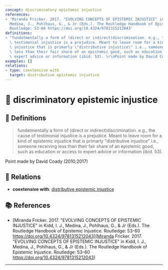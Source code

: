 ```yaml
---
concept: discriminatory epistemic injustice
references:
- 'Miranda Fricker. 2017. "EVOLVING CONCEPTS OF EPISTEMIC INJUSTICE" in Kidd, I. J.,
  Medina, J., Pohlhaus, G., & Jr (Eds.). The Routledge Handbook of Epistemic Injustice.
  Routledge: 53-60 https://doi.org/10.4324/9781315212043'
definitions:
- "fundatmentally a form of (direct or indirect)discrimination. e.g., the cause of\
  \ testimonial injustice is a prejudice. Meant to leave room for a kind of epistemic\
  \ injustice that is primarly \"distributive injustice\" i.e., someone receiving\
  \ less than their fair share of an epistemic good, such as education or access to\
  \ expert advice or information (ibid. 53). \r\nPoint made by David Coady (2010;2017)"
examples: []
relations:
- type: coextensive with
  target: distributive epistemic injustice
---
```


# 🧠 discriminatory epistemic injustice

## 📖 Definitions

> fundatmentally a form of (direct or indirect)discrimination. e.g., the cause of testimonial injustice is a prejudice. Meant to leave room for a kind of epistemic injustice that is primarly "distributive injustice" i.e., someone receiving less than their fair share of an epistemic good, such as education or access to expert advice or information (ibid. 53). 
Point made by David Coady (2010;2017)

## 🔗 Relations

- **coextensive with**: [distributive epistemic injustice](./distributive-epistemic-injustice.md)

## 📚 References

- [Miranda Fricker. 2017. "EVOLVING CONCEPTS OF EPISTEMIC INJUSTICE" in Kidd, I. J., Medina, J., Pohlhaus, G., & Jr (Eds.). The Routledge Handbook of Epistemic Injustice. Routledge: 53-60 https://doi.org/10.4324/9781315212043](Miranda Fricker. 2017. "EVOLVING CONCEPTS OF EPISTEMIC INJUSTICE" in Kidd, I. J., Medina, J., Pohlhaus, G., & Jr (Eds.). The Routledge Handbook of Epistemic Injustice. Routledge: 53-60 https://doi.org/10.4324/9781315212043)


---

<script src="https://giscus.app/client.js"
        data-repo="natesheehan/conceptcartography"
        data-repo-id="R_kgDOPB5QiQ"
        data-category="General"
        data-category-id="DIC_kwDOPB5Qic4CsAxd"
        data-mapping="pathname"
        data-strict="0"
        data-reactions-enabled="1"
        data-emit-metadata="0"
        data-input-position="bottom"
        data-theme="catppuccin_mocha"
        data-lang="en"
        crossorigin="anonymous"
        async>
</script>

